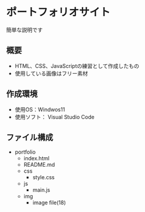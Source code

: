 
# ポートフォリオサイト

簡単な説明です

## 概要

- HTML、CSS、JavaScriptの練習として作成したもの
- 使用している画像はフリー素材

## 作成環境

- 使用OS：Windwos11
- 使用ソフト： Visual Studio Code

## ファイル構成

- portfolio
  - index.html
  - README.md
  - css
    - style.css
  - js
    - main.js
  - img
    - image file(18)
